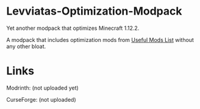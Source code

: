 # Levviatas-Optimization-Modpack
Yet another modpack that optimizes Minecraft 1.12.2. 

A modpack that includes optimization mods from [Useful Mods List](https://github.com/TheUsefulLists/UsefulMods/blob/main/Performance/Performance112.md) without any other bloat.
 
# Links
Modrinth: (not uploaded yet)

CurseForge: (not uploaded)
